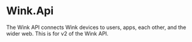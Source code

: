 # Wink.Api
The Wink API connects Wink devices to users, apps, each other, and the wider web. This is for v2 of the Wink API.
